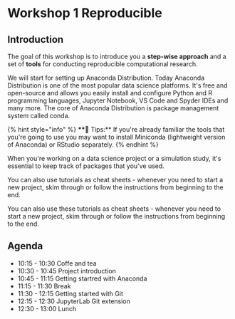 # Workshop 1 Reproducible

## Introduction

The goal of this workshop is to introduce you a **step-wise approach** and a set of **tools** for conducting reproducible computational research.

We will start for setting up Anaconda Distribution. Today Anaconda Distribution is one of the most popular data science platforms. It's free and open-source and allows you easily install and configure Python and R programming languages, Jupyter Notebook, VS Code and Spyder IDEs and many more. The core of Anaconda Distribution is package management system called conda.

{% hint style="info" %}
**\*\*🧙** Tips:\*\* If you're already familiar the tools that you're going to use you may want to install Miniconda \(lightweight version of Anaconda\) or RStudio separately.
{% endhint %}

When you're working on a data science project or a simulation study, it's essential to keep track of packages that you've used.

You can also use tutorials as cheat sheets - whenever you need to start a new project, skim through or follow the instructions from beginning to the end.

You can also use these tutorials as cheat sheets - whenever you need to start a new project, skim through or follow the instructions from beginning to the end.

## Agenda

* 10:15 - 10:30 Coffe and tea
* 10:30 - 10:45 Project introduction
* 10:45 - 11:15 Getting startred with Anaconda
* 11:15 - 11:30 Break 
* 11:30 - 12:15 Getting started with Git
* 12:15 - 12:30 JupyterLab Git extension
* 12:30 - 13:00 Lunch

